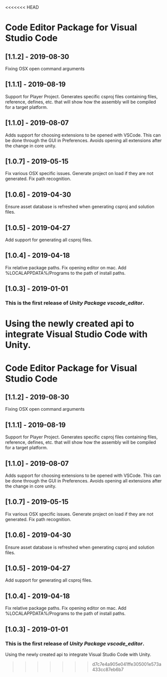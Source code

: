 <<<<<<< HEAD
# Code Editor Package for Visual Studio Code

## [1.1.2] - 2019-08-30

Fixing OSX open command arguments


## [1.1.1] - 2019-08-19

Support for Player Project. Generates specific csproj files containing files, reference, defines,
etc. that will show how the assembly will be compiled for a target platform.


## [1.1.0] - 2019-08-07

Adds support for choosing extensions to be opened with VSCode. This can be done through the GUI in Preferences.
Avoids opening all extensions after the change in core unity.


## [1.0.7] - 2019-05-15

Fix various OSX specific issues.
Generate project on load if they are not generated.
Fix path recognition.


## [1.0.6] - 2019-04-30

Ensure asset database is refreshed when generating csproj and solution files.

## [1.0.5] - 2019-04-27

Add support for generating all csproj files.

## [1.0.4] - 2019-04-18

Fix relative package paths.
Fix opening editor on mac.
Add %LOCALAPPDATA%/Programs to the path of install paths.

## [1.0.3] - 2019-01-01

### This is the first release of *Unity Package vscode_editor*.

Using the newly created api to integrate Visual Studio Code with Unity.
=======
# Code Editor Package for Visual Studio Code

## [1.1.2] - 2019-08-30

Fixing OSX open command arguments


## [1.1.1] - 2019-08-19

Support for Player Project. Generates specific csproj files containing files, reference, defines,
etc. that will show how the assembly will be compiled for a target platform.


## [1.1.0] - 2019-08-07

Adds support for choosing extensions to be opened with VSCode. This can be done through the GUI in Preferences.
Avoids opening all extensions after the change in core unity.


## [1.0.7] - 2019-05-15

Fix various OSX specific issues.
Generate project on load if they are not generated.
Fix path recognition.


## [1.0.6] - 2019-04-30

Ensure asset database is refreshed when generating csproj and solution files.

## [1.0.5] - 2019-04-27

Add support for generating all csproj files.

## [1.0.4] - 2019-04-18

Fix relative package paths.
Fix opening editor on mac.
Add %LOCALAPPDATA%/Programs to the path of install paths.

## [1.0.3] - 2019-01-01

### This is the first release of *Unity Package vscode_editor*.

Using the newly created api to integrate Visual Studio Code with Unity.
>>>>>>> d7c7e4a905e041ffe305001e573a433cc87eb6b7
